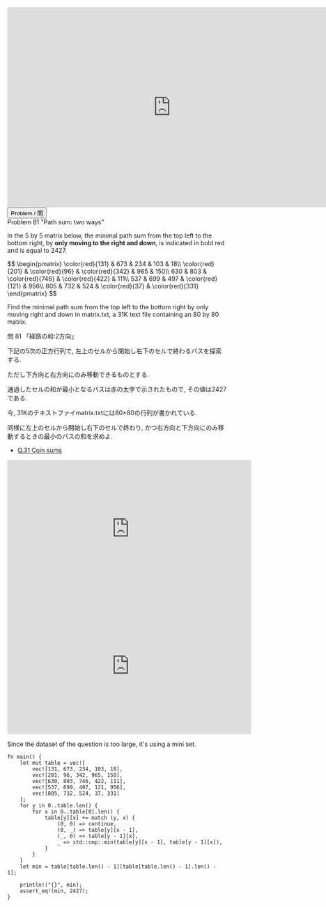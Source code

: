<html><iframe src="https://docs.google.com/presentation/d/e/2PACX-1vQJm3mT1CLx-9YH3ybCQqasFGWoM9_qCueUJbgrZNbWy4Ax0WwFAWN61iZwuqXY1DcxacaVL0in0AHh/embed?start=false&loop=false&delayms=60000" frameborder="0" width="750" height="460" allowfullscreen="true" mozallowfullscreen="true" webkitallowfullscreen="true"></iframe></html>

<html>
<button class="accordion" onclick="toggle('the-accordion');">Problem / 問</button>
<div id="the-accordion" class="panel w3-hide">
Problem 81 "Path sum: two ways"

<p>In the 5 by 5 matrix below, the minimal path sum from the top left to the bottom right, by <b>only moving to the right and down</b>, is indicated in bold red and is equal to 2427.</p>
<div class="center">
$$
\begin{pmatrix}
\color{red}{131} &amp; 673 &amp; 234 &amp; 103 &amp; 18\\
\color{red}{201} &amp; \color{red}{96} &amp; \color{red}{342} &amp; 965 &amp; 150\\
630 &amp; 803 &amp; \color{red}{746} &amp; \color{red}{422} &amp; 111\\
537 &amp; 699 &amp; 497 &amp; \color{red}{121} &amp; 956\\
805 &amp; 732 &amp; 524 &amp; \color{red}{37} &amp; \color{red}{331}
\end{pmatrix}
$$
</div>
<p>Find the minimal path sum from the top left to the bottom right by only moving right and down in matrix.txt, a 31K text file containing an 80 by 80 matrix.</p>


問 81 「経路の和:2方向」

下記の5次の正方行列で, 左上のセルから開始し右下のセルで終わるパスを探索する.

ただし下方向と右方向にのみ移動できるものとする. 

通過したセルの和が最小となるパスは赤の太字で示されたもので, その値は2427である.


今, 31Kのテキストファイmatrix.txtには80×80の行列が書かれている. 

同様に左上のセルから開始し右下のセルで終わり, かつ右方向と下方向にのみ移動するときの最小のパスの和を求めよ.

</div>
</html>


 - [Q.31 Coin sums](./e31.md)

<html><center><iframe width="560" height="315" src="https://www.youtube.com/embed/GazC3A4OQTE" title="YouTube video player" frameborder="0" allow="accelerometer; autoplay; clipboard-write; encrypted-media; gyroscope; picture-in-picture" allowfullscreen></iframe></center></html>

<html><center><iframe width="560" height="315" src="https://www.youtube.com/embed/EFg3u_E6eHU" title="YouTube video player" frameborder="0" allow="accelerometer; autoplay; clipboard-write; encrypted-media; gyroscope; picture-in-picture" allowfullscreen></iframe></center></html>

Since the dataset of the question is too large, it's using a mini set.

```rust,editable
fn main() {
    let mut table = vec![
        vec![131, 673, 234, 103, 18],
        vec![201, 96, 342, 965, 150],
        vec![630, 803, 746, 422, 111],
        vec![537, 699, 497, 121, 956],
        vec![805, 732, 524, 37, 331]
    ];
    for y in 0..table.len() {
        for x in 0..table[0].len() {
            table[y][x] += match (y, x) {
                (0, 0) => continue,
                (0, _) => table[y][x - 1],
                (_, 0) => table[y - 1][x],
                _ => std::cmp::min(table[y][x - 1], table[y - 1][x]),
            }
        }
    }
    let min = table[table.len() - 1][table[table.len() - 1].len() - 1];

    println!("{}", min);
    assert_eq!(min, 2427);
}
```
